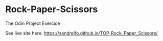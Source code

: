 # Rock-Paper-Scissors
The Odin Project Exercice

See live site here:
https://sandreifo.github.io/TOP-Rock_Paper_Scissors/
